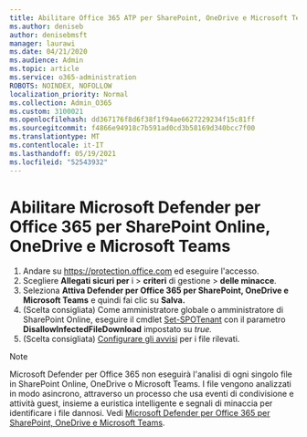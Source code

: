 ```yaml
---
title: Abilitare Office 365 ATP per SharePoint, OneDrive e Microsoft Teams
ms.author: deniseb
author: denisebmsft
manager: laurawi
ms.date: 04/21/2020
ms.audience: Admin
ms.topic: article
ms.service: o365-administration
ROBOTS: NOINDEX, NOFOLLOW
localization_priority: Normal
ms.collection: Admin_O365
ms.custom: 3100021
ms.openlocfilehash: dd367176f8d6f38f1f94ae6627229234f15c81ff
ms.sourcegitcommit: f4866e94918c7b591ad0cd3b58169d340bcc7f00
ms.translationtype: MT
ms.contentlocale: it-IT
ms.lasthandoff: 05/19/2021
ms.locfileid: "52543932"
---
```

# <a name="enable-microsoft-defender-for-office-365-for-sharepoint-online-onedrive-and-microsoft-teams"></a>Abilitare Microsoft Defender per Office 365 per SharePoint Online, OneDrive e Microsoft Teams

1. Andare su https://protection.office.com ed eseguire l'accesso.
2. Scegliere **Allegati sicuri per** i  >  **criteri** di gestione  >  **delle minacce**.
3. Seleziona **Attiva Defender per Office 365 per SharePoint, OneDrive e Microsoft Teams** e quindi fai clic su **Salva.**
4. (Scelta consigliata) Come amministratore globale o amministratore di SharePoint Online, eseguire il cmdlet [Set-SPOTenant](/powershell/module/sharepoint-online/Set-SPOTenant?view=sharepoint-ps) con il parametro **DisallowInfectedFileDownload** impostato su *true.*
5. (Scelta consigliata) [Configurare gli avvisi](/microsoft-365/security/office-365-security/turn-on-atp-for-spo-odb-and-teams#set-up-alerts-for-detected-files) per i file rilevati.

> [!NOTE]
> Microsoft Defender per Office 365 non eseguirà l'analisi di ogni singolo file in SharePoint Online, OneDrive o Microsoft Teams. I file vengono analizzati in modo asincrono, attraverso un processo che usa eventi di condivisione e attività guest, insieme a euristica intelligente e segnali di minaccia per identificare i file dannosi. Vedi [Microsoft Defender per Office 365 per SharePoint, OneDrive e Microsoft Teams](/microsoft-365/security/office-365-security/atp-for-spo-odb-and-teams).